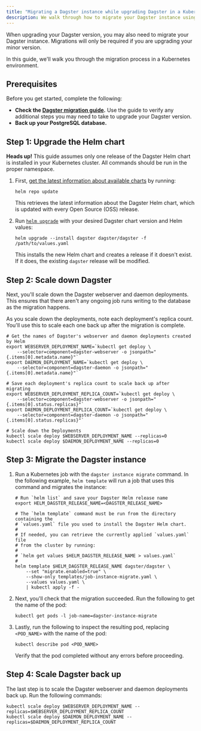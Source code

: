 ```yaml
---
title: "Migrating a Dagster instance while upgrading Dagster in a Kubernetes environment"
description: We walk through how to migrate your Dagster instance using a Kubernetes Job from the Helm chart.
---
```


When upgrading your Dagster version, you may also need to migrate your Dagster instance. Migrations will only be required if you are upgrading your minor version.

In this guide, we'll walk you through the migration process in a Kubernetes environment.

## Prerequisites

Before you get started, complete the following:

- **Check the [Dagster migration guide](https://docs.dagster.io/migration).** Use the guide to verify any additional steps you may need to take to upgrade your Dagster version.
- **Back up your PostgreSQL database.**

## Step 1: Upgrade the Helm chart

<Note>
  <strong>Heads up!</strong> This guide assumes only one release of the Dagster
  Helm chart is installed in your Kubernetes cluster. All commands should be run
  in the proper namespace.
</Note>

1. First, [get the latest information about available charts](https://helm.sh/docs/helm/helm_repo_update/) by running:

   ```shell
   helm repo update
   ```

   This retrieves the latest information about the Dagster Helm chart, which is updated with every Open Source (OSS) release.

2. Run [`helm upgrade`](https://helm.sh/docs/helm/helm_upgrade/) with your desired Dagster chart version and Helm values:

   ```shell
   helm upgrade --install dagster dagster/dagster -f /path/to/values.yaml
   ```

   This installs the new Helm chart and creates a release if it doesn't exist. If it does, the existing `dagster` release will be modified.

## Step 2: Scale down Dagster

Next, you'll scale down the Dagster webserver and daemon deployments. This ensures that there aren't any ongoing job runs writing to the database as the migration happens.

As you scale down the deployments, note each deployment's replica count. You'll use this to scale each one back up after the migration is complete.

```shell
# Get the names of Dagster's webserver and daemon deployments created by Helm
export WEBSERVER_DEPLOYMENT_NAME=`kubectl get deploy \
    --selector=component=dagster-webserver -o jsonpath="{.items[0].metadata.name}"`
export DAEMON_DEPLOYMENT_NAME=`kubectl get deploy \
    --selector=component=dagster-daemon -o jsonpath="{.items[0].metadata.name}"`

# Save each deployment's replica count to scale back up after migrating
export WEBSERVER_DEPLOYMENT_REPLICA_COUNT=`kubectl get deploy \
    --selector=component=dagster-webserver -o jsonpath="{.items[0].status.replicas}"`
export DAEMON_DEPLOYMENT_REPLICA_COUNT=`kubectl get deploy \
    --selector=component=dagster-daemon -o jsonpath="{.items[0].status.replicas}"`

# Scale down the Deployments
kubectl scale deploy $WEBSERVER_DEPLOYMENT_NAME --replicas=0
kubectl scale deploy $DAEMON_DEPLOYMENT_NAME --replicas=0
```

## Step 3: Migrate the Dagster instance

1. Run a Kubernetes job with the `dagster instance migrate` command. In the following example, `helm template` will run a job that uses this command and migrates the instance:

   ```shell
   # Run `helm list` and save your Dagster Helm release name
   export HELM_DAGSTER_RELEASE_NAME=<DAGSTER_RELEASE_NAME>

   # The `helm template` command must be run from the directory containing the
   # `values.yaml` file you used to install the Dagster Helm chart.
   #
   # If needed, you can retrieve the currently applied `values.yaml` file
   # from the cluster by running:
   #
   # `helm get values $HELM_DAGSTER_RELEASE_NAME > values.yaml`
   #
   helm template $HELM_DAGSTER_RELEASE_NAME dagster/dagster \
       --set "migrate.enabled=true" \
       --show-only templates/job-instance-migrate.yaml \
       --values values.yaml \
       | kubectl apply -f -
   ```

2. Next, you'll check that the migration succeeded. Run the following to get the name of the pod:

   ```shell
   kubectl get pods -l job-name=dagster-instance-migrate
   ```

3. Lastly, run the following to inspect the resulting pod, replacing `<POD_NAME>` with the name of the pod:

   ```shell
   kubectl describe pod <POD_NAME>
   ```

   Verify that the pod completed without any errors before proceeding.

## Step 4: Scale Dagster back up

The last step is to scale the Dagster webserver and daemon deployments back up. Run the following commands:

```shell
kubectl scale deploy $WEBSERVER_DEPLOYMENT_NAME --replicas=$WEBSERVER_DEPLOYMENT_REPLICA_COUNT
kubectl scale deploy $DAEMON_DEPLOYMENT_NAME --replicas=$DAEMON_DEPLOYMENT_REPLICA_COUNT
```
